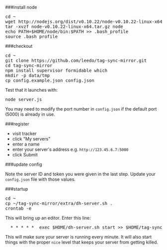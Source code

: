 ###install node
<pre>
cd ~
wget http://nodejs.org/dist/v0.10.22/node-v0.10.22-linux-x64.tar.gz
tar -xvzf node-v0.10.22-linux-x64.tar.gz node
echo PATH=$HOME/node/bin:$PATH >> .bash_profile
source .bash_profile
</pre>

###checkout
<pre>
cd ~
git clone https://github.com/leedo/tag-sync-mirror.git
cd tag-sync-mirror
npm install supervisor formidable which
mkdir -p data/tmp
cp config.example.json config.json
</pre>

Test that it launches with:

<pre>
node server.js
</pre>

You may need to modify the port number in `config.json`
if the default port (5000) is already in use.

###register

 * visit tracker
 * click "My servers"
 * enter a name
 * enter your server's address e.g. `http://123.45.6.7:5000`
 * click Submit

###update config

Note the server ID and token you were given in the last step.
Update your `config.json` file with those values.

###startup

<pre>
cd ~
cp ~/tag-sync-mirror/extra/dh-server.sh .
crontab -e
</pre>

This will bring up an editor. Enter this line:

<pre>
  * * * * *  exec $HOME/dh-server.sh start >> $HOME/tag-sync-mirror/server.log 2>&1 &
</pre>

This will make sure your server is running every minute.
It will also start things with the proper `nice` level
that keeps your server from getting killed.
